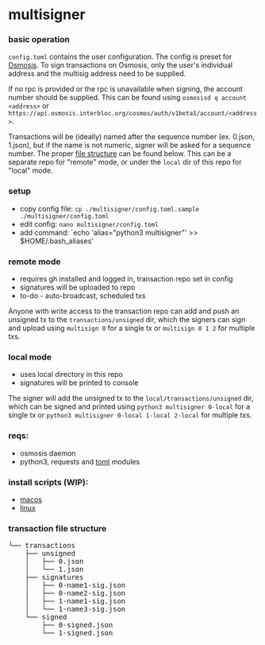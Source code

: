 # multisigner

### basic operation

`config.toml` contains the user configuration. The config is preset for [Osmosis](https://github.com/osmosis-labs/osmosis). To sign transactions on Osmosis, only the user's individual address and the multisig address need to be supplied.

If no rpc is provided or the rpc is unavailable when signing, the account number should be supplied. This can be found using `osmosisd q account <address>` or `https://api.osmosis.interbloc.org/cosmos/auth/v1beta1/account/<address>`.

Transactions will be (ideally) named after the sequence number (ex. 0.json, 1.json), but if the name is not numeric, signer will be asked for a sequence number. The proper [file structure](https://github.com/coldy-validator/multisigner/blob/master/docs.md#transaction-repo-file-structure) can be found below. This can be a separate repo for "remote" mode, or under the `local` dir of this repo for "local" mode.

### setup
* copy config file: `cp ./multisigner/config.toml.sample ./multisigner/config.toml`
* edit config: `nano multisigner/config.toml`
* add command: `echo 'alias="python3 multisigner"' >> $HOME/.bash_aliases'

### remote mode
* requires gh installed and logged in, transaction repo set in config
* signatures will be uploaded to repo
* to-do - auto-broadcast, scheduled txs

Anyone with write access to the transaction repo can add and push an unsigned tx to the `transactions/unsigned` dir, which the signers can sign and upload using `multisign 0` for a single tx or `multisign 0 1 2` for multiple txs.



### local mode
* uses local directory in this repo
* signatures will be printed to console

The signer will add the unsigned tx to the `local/transactions/unsigned` dir, which can be signed and printed using `python3 multisigner 0-local` for a single tx or `python3 multisigner 0-local 1-local 2-local` for multiple txs.

### reqs:
* osmosis daemon
* python3, requests and [toml](https://pypi.org/project/toml/0.9.0) modules

### install scripts (WIP):
* [macos](scripts/macos-install.sh)
* [linux](scripts/linux-install.sh)

### transaction file structure
<pre>
└── transactions
    ├── unsigned
    │   ├── 0.json
    │   └── 1.json
    ├── signatures
    │   ├── 0-name1-sig.json
    │   ├── 0-name2-sig.json
    │   ├── 1-name1-sig.json
    │   └── 1-name3-sig.json
    └── signed
        ├── 0-signed.json
        └── 1-signed.json
</pre>
